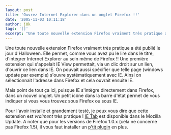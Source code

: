```yaml
---
layout: post
title: 'Ouvrez Internet Explorer dans un onglet Firefox !!'
date: '2005-11-03 10:11:18'
author: j0k
tags: '[]'
excerpt: "Une toute nouvelle extension Firefox vraiment très pratique a été publié le jour d'Halloween. Elle permet, comme vous avez pu le lire dans le titre, d'intégrer Internet Explorer au sein même de Firefox !!     \nUne première extension qui s'appelait IE View permettait, via un clic droit sur un lien, d'ouvrir ce lien dans IE. On pouvait aussi spécifier que telle      …"
---
```


Une toute nouvelle extension Firefox vraiment très pratique a été publié le jour d'Halloween. Elle permet, comme vous avez pu le lire dans le titre, d'intégrer Internet Explorer au sein même de Firefox !!
Une première extension qui s'appelait IE View permettait, via un clic droit sur un lien, d'ouvrir ce lien dans IE. On pouvait aussi spécifier que telle page (windows update par exemple) s'ouvre systématiquement avec IE. Ainsi on sélectionnait l'adresse dans Firefox et cela ouvrait ensuite IE.

Mais point de tout ça ici, puisque IE s'intègre directement dans Firefox, dans un nouvel onglet. Un petit icône dans la barre d'état permet de vous indiquer si vous vous trouvez sous Firefox ou sous IE.

Pour l'avoir installé et grandement testé, je peux vous dire que cette extension est _vraiment_ très pratique ! [IE Tab](https://addons.mozilla.org/extensions/moreinfo.php?id=1419&amp;vid=7511) est disponible dans le Mozilla Update. A noter que pour les versions de Firefox 1.0.x (cela ne concerne pas Firefox 1.5), il vous faut installer un [p'tit plugin](http://downloads.mozdev.org/ietab/ietab_plugin-1.0.3.xpi) en plus.
